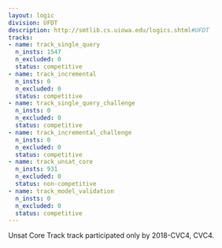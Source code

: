 ```yaml
---
layout: logic
division: UFDT
description: http://smtlib.cs.uiowa.edu/logics.shtml#UFDT
tracks:
- name: track_single_query
  n_insts: 1547
  n_excluded: 0
  status: competitive
- name: track_incremental
  n_insts: 0
  n_excluded: 0
  status: competitive
- name: track_single_query_challenge
  n_insts: 0
  n_excluded: 0
  status: competitive
- name: track_incremental_challenge
  n_insts: 0
  n_excluded: 0
  status: competitive
- name: track_unsat_core
  n_insts: 931
  n_excluded: 0
  status: non-competitive
- name: track_model_validation
  n_insts: 0
  n_excluded: 0
  status: competitive
---
```

Unsat Core Track track participated only by 2018-CVC4, CVC4.
